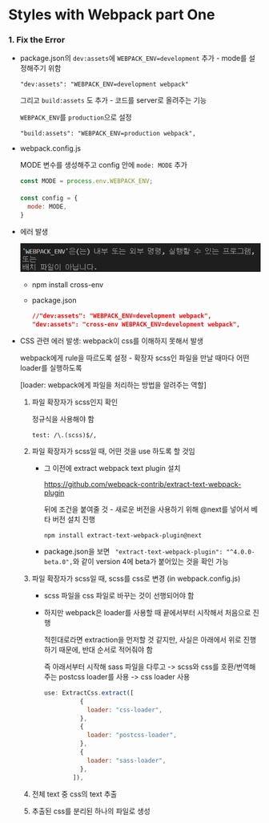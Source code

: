 # Styles with Webpack part One

### 1. Fix the Error

- package.json의 `dev:assets`에 `WEBPACK_ENV=development` 추가 - mode를 설정해주기 위함

  ```
  "dev:assets": "WEBPACK_ENV=development webpack"
  ```

  그리고 `build:assets` 도 추가 - 코드를 server로 올려주는 기능

  `WEBPACK_ENV`를 `production`으로 설정

  ```
  "build:assets": "WEBPACK_ENV=production webpack",
  ```

- webpack.config.js

  MODE 변수를 생성해주고 config 안에 `mode: MODE` 추가

  ```js
  const MODE = process.env.WEBPACK_ENV;
  
  const config = {
  	mode: MODE,
  }
  ```

- 에러 발생

  ![image-20200412234205100](images/image-20200412234205100.png) 

  - npm install cross-env

  - package.json

    ```json
    //"dev:assets": "WEBPACK_ENV=development webpack",
    "dev:assets": "cross-env WEBPACK_ENV=development webpack",
    ```

- CSS 관련 에러 발생: webpack이 css를 이해하지 못해서 발생

  webpack에게 rule을 따르도록 설정 - 확장자 scss인 파일을 만날 때마다 어떤 loader를 실행하도록

  [loader: webpack에게 파일을 처리하는 방법을 알려주는 역할]

  1. 파일 확장자가 scss인지 확인

     정규식을 사용해야 함

     ```
     test: /\.(scss)$/,
     ```

  2. 파일 확장자가 scss일 때, 어떤 것을 use 하도록 할 것임

     - 그 이전에 extract webpack text plugin 설치

       https://github.com/webpack-contrib/extract-text-webpack-plugin

       뒤에 조건을 붙여줄 것 - 새로운 버전을 사용하기 위해 @next를 넣어서 베타 버전 설치 진행

       ```
       npm install extract-text-webpack-plugin@next
       ```

     - package.json을 보면  ` "extract-text-webpack-plugin": "^4.0.0-beta.0",`와 같이 version 4에 beta가 붙어있는 것을 확인 가능

  3. 파일 확장자가 scss일 때, scss를 css로 변경 (in webpack.config.js)

     - scss 파일을 css 파일로 바꾸는 것이 선행되어야 함

     - 하지만 webpack은 loader를 사용할 때 끝에서부터 시작해서 처음으로 진행

       적힌대로라면 extraction을 먼저할 것 같지만, 사실은 아래에서 위로 진행하기 때문에, 반대 순서로 적어줘야 함

       즉 아래서부터 시작해 sass 파일을 다루고 -> scss와 css를 호환/번역해주는 postcss loader를 사용 -> css loader 사용

       ```js
       use: ExtractCss.extract([
                 {
                   loader: "css-loader",
                 },
                 {
                   loader: "postcss-loader",
                 },
                 {
                   loader: "sass-loader",
                 },
               ]),
       ```

  4. 전체 text 중 css의 text 추출

  5. 추출된 css를 분리된 하나의 파일로 생성